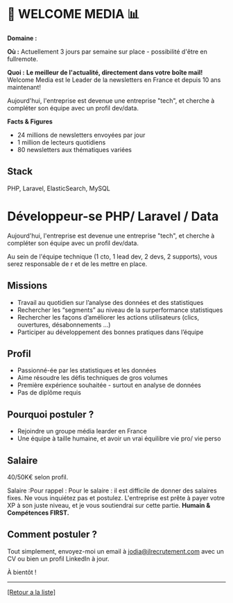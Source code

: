 # 📰 WELCOME MEDIA 📊

**Domaine :**

**Où :** Actuellement 3 jours par semaine sur place - possibilité d'être en fullremote.

**Quoi :** **Le meilleur de l'actualité, directement dans votre boîte mail!**
Welcome Media est le Leader de la newsletters en France et depuis 10 ans maintenant! 

Aujourd'hui, l'entreprise est devenue une entreprise "tech", et cherche à compléter son équipe avec un profil dev/data.


**Facts & Figures**

* 24 millions de newsletters envoyées par jour 
* 1 million de lecteurs quotidiens
* 80 newsletters aux thématiques variées

## Stack
PHP, Laravel, ElasticSearch, MySQL


# Développeur-se PHP/ Laravel / Data 

Aujourd'hui, l'entreprise est devenue une entreprise "tech", et cherche à compléter son équipe avec un profil dev/data.

Au sein de l'équipe technique (1 cto, 1 lead dev, 2 devs, 2 supports), vous serez responsable de r et de les mettre en place.

## Missions

* Travail au quotidien sur l’analyse des données et des statistiques
* Rechercher les “segments” au niveau de la surperformance statistiques
* Rechercher les façons d’améliorer les actions utilisateurs (clics, ouvertures, désabonnements ...)
* Participer au développement des bonnes pratiques dans l’équipe


## Profil

* Passionné-ée par les statistiques et les données
* Aime résoudre les défis techniques de gros volumes
* Première expérience souhaitée - surtout en analyse de données
* Pas de diplôme requis

## Pourquoi postuler ?

* Rejoindre un groupe média learder en France 
* Une équipe à taille humaine, et avoir un vrai équilibre vie pro/ vie perso 

## Salaire

40/50K€ selon profil. 

Salaire :Pour rappel : Pour le salaire : il est difficile de donner des salaires fixes. Ne vous inquiétez pas et postulez. L'entreprise est prête à payer votre XP à son juste niveau, et je vous soutiendrai sur cette partie. **Humain & Compétences FIRST.**


## Comment postuler ?

Tout simplement, envoyez-moi un email à jodia@jlrecrutement.com avec un CV ou bien un profil LinkedIn à jour. 

À bientôt !

----
<a href="https://github.com/jlondiche/job-board-php/blob/master/README.md">[Retour a la liste]</a>
